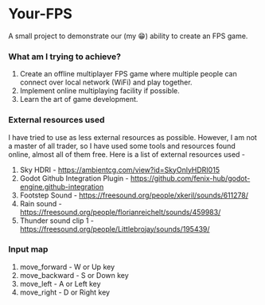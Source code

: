 # Your-FPS
A small project to demonstrate our (my 😁) ability to create an FPS game.

### What am I trying to achieve?
1. Create an offline multiplayer FPS game where multiple people can connect over local network (WiFi) and play together.
2. Implement online multiplaying facility if possible.
3. Learn the art of game development. 

### External resources used
I have tried to use as less external resources as possible. However, I am not a master of all trader, so I have used some tools and resources found online, almost all of them free. 
Here is a list of external resources used - 
1. Sky HDRI - https://ambientcg.com/view?id=SkyOnlyHDRI015
2. Godot Github Integration Plugin - https://github.com/fenix-hub/godot-engine.github-integration
3. Footstep Sound - https://freesound.org/people/xkeril/sounds/611278/
4. Rain sound - https://freesound.org/people/florianreichelt/sounds/459983/
5. Thunder sound clip 1 - https://freesound.org/people/Littlebrojay/sounds/195439/

### Input map
1. move_forward - W or Up key
2. move_backward - S or Down key
3. move_left - A or Left key
4. move_right - D or Right key
